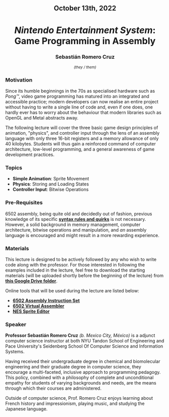 <h2 align=center>October 13th, 2022</h2>

<h1 align=center><em>Nintendo Entertainment System</em>: Game Programming in Assembly</h1>

<h3 align=center>Sebastián Romero Cruz</h3>
<p align=center><sup><em>(they / them)</em></sup></p>

### **Motivation**

Since its humble beginnings in the 70s as specialised hardware such as _Pong™_, video game programming has matured into an integrated and accessible practice; modern developers can now realise an entire project without having to write a single line of code and, even if one does, one hardly ever has to worry about the behaviour that modern libraries such as OpenGL and Metal abstracts away.

The following lecture will cover the three basic game design principles of animation, "physics", and controller input through the lens of an assembly language with only three 16-bit registers and a memory allowance of only 40 kilobytes. Students will thus gain a reinforced command of computer architecture, low-level programming, and a general awareness of game development practices.

### **Topics**

- **Simple Animation**: Sprite Movement
- **Physics**: Storing and Loading States
- **Controller Input**: Bitwise Operations

### **Pre-Requisites**

6502 assembly, being quite old and decidedly out of fashion, previous knowledge of its specific [**syntax rules and quirks**](https://en.wikibooks.org/wiki/6502_Assembly) is not necessary. However, a solid background in memory management, computer architecture, bitwise operations and manipulation, and _an_ assembly language is encouraged and might result in a more rewarding experience.

### **Materials**

This lecture is designed to be actively followed by any who wish to write code along with the professor. For those interested in following the examples included in the lecture, feel free to download the starting materials (will be uploaded shortly before the beginning of the lecture) from [**this Google Drive folder**](https://drive.google.com/drive/folders/1nudoX785eN5eIYb2iIb-FhAEvBgaj6ie?usp=sharing).

Online tools that will be used during the lecture are listed below:

- [**6502 Assembly Instruction Set**](https://www.masswerk.at/6502/6502_instruction_set.html)
- [**6502 Virtual Assembler**](https://www.masswerk.at/6502/assembler.html)
- [**NES Sprite Editor**](https://eonarheim.github.io/NES-Sprite-Editor/)

### **Speaker**

**Professor Sebastián Romero Cruz** _(b. Mexico City, México)_ is a adjunct computer science instructor at both NYU Tandon School of Engineering and Pace University's Seidenberg School Of Computer Science and Information Systems. 

Having received their undergraduate degree in chemical and biomolecular engineering and their graduate degree in computer science, they encourage a multi-faceted, inclusive approach to programming pedagogy. This policy, combined with a philosophy of complete and unconditional empathy for students of varying backgrounds and needs, are the means through which their courses are administered.

Outside of computer science, Prof. Romero Cruz enjoys learning about French history and impressionism, playing music, and studying the Japanese language.